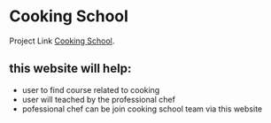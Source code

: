 # Cooking School

Project Link [ Cooking School](https://vibrant-elion-760c9c.netlify.app).

##  this website will help:



 * user to find course related to cooking
 * user will teached by the professional chef
 * pofessional chef can be join cooking school team via this website